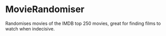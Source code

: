 # MovieRandomiser

Randomises movies of the IMDB top 250 movies, great for finding films to watch when indecisive. 
